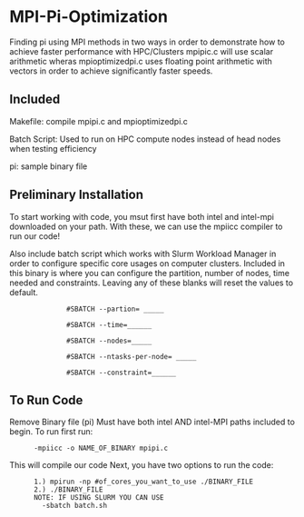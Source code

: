# MPI-Pi-Optimization
Finding pi using MPI methods in two ways in order to demonstrate how to achieve faster performance with HPC/Clusters
mpipic.c will use scalar arithmetic wheras mpioptimizedpi.c uses floating point arithmetic with vectors in order to achieve significantly faster speeds.

## Included
Makefile: compile mpipi.c and mpioptimizedpi.c 

Batch Script: Used to run on HPC compute nodes instead of head nodes when testing efficiency

pi: sample binary file

## Preliminary Installation
To start working with code, you msut first have both intel and intel-mpi downloaded on your path.
With these, we can use the mpiicc compiler to run our code!

Also include batch script which works with Slurm Workload Manager in order to configure specific core usages on computer clusters.
     Included in this binary is where you can configure the partition, number of nodes, time needed and constraints.
     Leaving any of these blanks will reset the values to default.
     
                  #SBATCH --partion= _____
                  
                  #SBATCH --time=______ 
                  
                  #SBATCH --nodes=_____
                  
                  #SBATCH --ntasks-per-node= _____ 
                  
                  #SBATCH --constraint=______ 
## To Run Code
Remove Binary file (pi)
Must have both intel AND intel-MPI paths included to begin.
To run first run:

          -mpiicc -o NAME_OF_BINARY mpipi.c

This will compile our code 
Next, you have two options to run the code:
          
          1.) mpirun -np #of_cores_you_want_to_use ./BINARY_FILE
          2.) ./BINARY_FILE
          NOTE: IF USING SLURM YOU CAN USE
            -sbatch batch.sh
          
      
